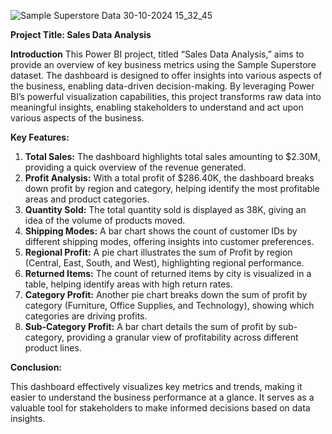 ![Sample Superstore Data 30-10-2024 15_32_45](https://github.com/user-attachments/assets/7c9f5552-e616-4680-9c10-81928a184bd2)

**Project Title: Sales Data Analysis**

**Introduction**
 This Power BI project, titled “Sales Data Analysis,” aims to provide an overview of key business metrics using the Sample Superstore dataset.
 The dashboard is designed to offer insights into various aspects of the business, enabling data-driven decision-making.
 By leveraging Power BI’s powerful visualization capabilities, this project transforms raw data into meaningful insights, enabling stakeholders to understand and act upon various aspects of the business.

**Key Features:**

1. **Total Sales:** The dashboard highlights total sales amounting to \$2.30M, providing a quick overview of the revenue generated.
2. **Profit Analysis:** With a total profit of \$286.40K, the dashboard breaks down profit by region and category, helping identify the most profitable areas and product categories.
3. **Quantity Sold:** The total quantity sold is displayed as 38K, giving an idea of the volume of products moved.
4. **Shipping Modes:** A bar chart shows the count of customer IDs by different shipping modes, offering insights into customer preferences.
5. **Regional Profit:** A pie chart illustrates the sum of Profit by region (Central, East, South, and West), highlighting regional performance.
6. **Returned Items:** The count of returned items by city is visualized in a table, helping identify areas with high return rates.
7. **Category Profit:** Another pie chart breaks down the sum of profit by category (Furniture, Office Supplies, and Technology), showing which categories are driving profits.
8. **Sub-Category Profit:** A bar chart details the sum of profit by sub-category, providing a granular view of profitability across different product lines.

**Conclusion:**

This dashboard effectively visualizes key metrics and trends, making it easier to understand the business performance at a glance.
It serves as a valuable tool for stakeholders to make informed decisions based on data insights.

